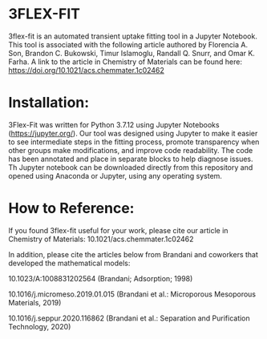 # 3FLEX-FIT

3flex-fit is an automated transient uptake fitting tool in a Jupyter Notebook. This tool is associated with the following article authored by Florencia A. Son, Brandon C. Bukowski, Timur Islamoglu, Randall Q. Snurr, and Omar K. Farha. 
A link to the article in Chemistry of Materials can be found here: https://doi.org/10.1021/acs.chemmater.1c02462 

# Installation:
3Flex-Fit was written for Python 3.7.12 using Jupyter Notebooks (https://jupyter.org/). Our tool was designed using Jupyter to make it easier to see intermediate steps in the fitting process, promote transparency when other groups make modifications, and improve code readability. The code has been annotated and place in separate blocks to help diagnose issues.
Th Jupyter notebook can be downloaded directly from this repository and opened using Anaconda or Jupyter, using any operating system. 

# How to Reference:
If you found 3flex-fit useful for your work, please cite our article in Chemistry of Materials:
10.1021/acs.chemmater.1c02462

In addition, please cite the articles below from Brandani and coworkers that developed the mathematical models:

10.1023/A:1008831202564 (Brandani; Adsorption; 1998)

10.1016/j.micromeso.2019.01.015 (Brandani et al.: Microporous Mesoporous Materials, 2019)

10.1016/j.seppur.2020.116862 (Brandani et al.: Separation and Purification Technology, 2020)
